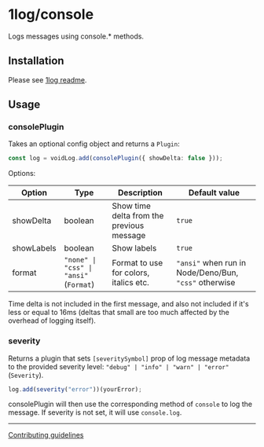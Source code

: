 # 1log/console

Logs messages using console.\* methods.

## Installation

Please see [1log readme](https://github.com/ivan7237d/1log).

## Usage

### consolePlugin

Takes an optional config object and returns a `Plugin`:

```ts
const log = voidLog.add(consolePlugin({ showDelta: false }));
```

Options:

| Option     | Type                                   | Description                               | Default value                                         |
| ---------- | -------------------------------------- | ----------------------------------------- | ----------------------------------------------------- |
| showDelta  | boolean                                | Show time delta from the previous message | `true`                                                |
| showLabels | boolean                                | Show labels                               | `true`                                                |
| format     | `"none" \| "css" \| "ansi"` (`Format`) | Format to use for colors, italics etc.    | `"ansi"` when run in Node/Deno/Bun, `"css"` otherwise |

Time delta is not included in the first message, and also not included if it's less or equal to 16ms (deltas that small are too much affected by the overhead of logging itself).

### severity

Returns a plugin that sets `[severitySymbol]` prop of log message metadata to the provided severity level: `"debug" | "info" | "warn" | "error"` (`Severity`).

```ts
log.add(severity("error"))(yourError);
```

consolePlugin will then use the corresponding method of `console` to log the message. If severity is not set, it will use `console.log`.

---

[Contributing guidelines](https://github.com/ivan7237d/1log/blob/master/.github/CONTRIBUTING.md)
